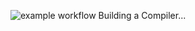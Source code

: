 ![example workflow](https://github.com/mofrisch/compiler/actions/workflows/cmake-single-platform.yml/badge.svg)
Building a Compiler...
